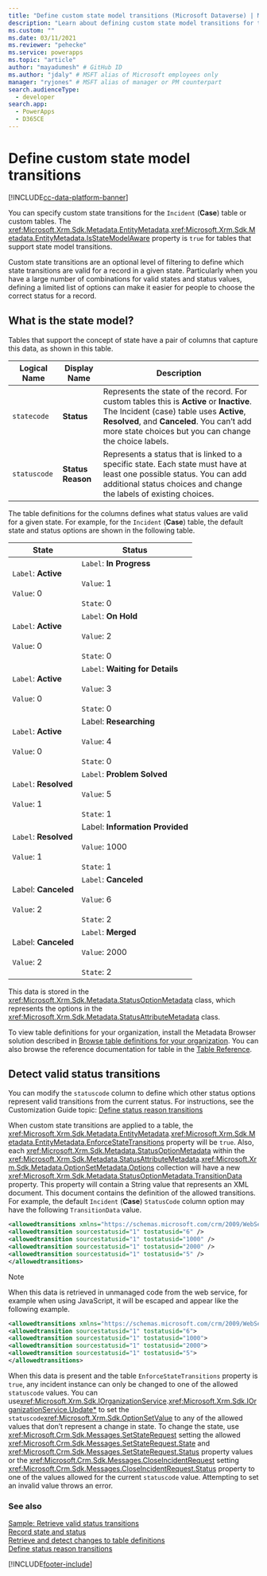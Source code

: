 ```yaml
---
title: "Define custom state model transitions (Microsoft Dataverse) | Microsoft Docs" # Intent and product brand in a unique string of 43-59 chars including spaces
description: "Learn about defining custom state model transitions for the Incident (Case) table or custom tables." # 115-145 characters including spaces. This abstract displays in the search result.
ms.custom: ""
ms.date: 03/11/2021
ms.reviewer: "pehecke"
ms.service: powerapps
ms.topic: "article"
author: "mayadumesh" # GitHub ID
ms.author: "jdaly" # MSFT alias of Microsoft employees only
manager: "ryjones" # MSFT alias of manager or PM counterpart
search.audienceType: 
  - developer
search.app: 
  - PowerApps
  - D365CE
---
```

# Define custom state model transitions

[!INCLUDE[cc-data-platform-banner](../../includes/cc-data-platform-banner.md)]

You can specify custom state transitions for the `Incident` (**Case**) table or custom tables. The <xref:Microsoft.Xrm.Sdk.Metadata.EntityMetadata>.<xref:Microsoft.Xrm.Sdk.Metadata.EntityMetadata.IsStateModelAware> property is `true` for tables that support state model transitions.  
  
 Custom state transitions are an optional level of filtering to define which state transitions are valid for a record in a given state. Particularly when you have a large number of combinations for valid states and status values, defining a limited list of options can make it easier for people to choose the correct status for a record.  

<a name="BKMK_StateModel"></a>
   
## What is the state model?  
Tables that support the concept of state have a pair of columns that capture this data, as shown in this table.  
  
|Logical Name|Display Name|Description|  
|------------------|------------------|-----------------|  
|`statecode`|**Status**|Represents the state of the record. For custom tables this is **Active** or **Inactive**. The Incident (case) table uses **Active**, **Resolved**, and **Canceled**. You can’t add more state choices but you can change the choice labels.|  
|`statuscode`|**Status Reason**|Represents a status that is linked to a specific state. Each state must have at least one possible status. You can add additional status choices and change the labels of existing choices.|  
  
 The table definitions for the columns defines what status values are valid for a given state. For example, for the `Incident` (**Case**) table, the default state and status options are shown in the following table.  
  
|State|Status|  
|-----------|------------|  
|`Label`: **Active**<br /><br /> `Value`: 0|`Label`: **In Progress**<br /><br /> `Value`: 1<br /><br /> `State`: 0|  
|`Label`: **Active**<br /><br /> `Value`: 0|`Label`: **On Hold**<br /><br /> `Value`: 2<br /><br /> `State`: 0|  
|`Label`: **Active**<br /><br /> `Value`: 0|`Label`: **Waiting for Details**<br /><br /> `Value`: 3<br /><br /> `State`: 0|  
|`Label`: **Active**<br /><br /> `Value`: 0|Label: **Researching**<br /><br /> `Value`: 4<br /><br /> `State`: 0|  
|`Label`: **Resolved**<br /><br /> `Value`: 1|`Label`: **Problem Solved**<br /><br /> `Value`: 5<br /><br /> `State`: 1|  
|`Label`: **Resolved**<br /><br /> `Value`: 1|Label: **Information Provided**<br /><br /> `Value`: 1000<br /><br /> `State`: 1|  
|Label: **Canceled**<br /><br /> `Value`: 2|`Label`: **Canceled**<br /><br /> `Value`: 6<br /><br /> `State`: 2|  
|Label: **Canceled**<br /><br /> `Value`: 2|`Label`: **Merged**<br /><br /> `Value`: 2000<br /><br /> `State`: 2|  
  
 This data is stored in the <xref:Microsoft.Xrm.Sdk.Metadata.StatusOptionMetadata> class, which represents the options in the <xref:Microsoft.Xrm.Sdk.Metadata.StatusAttributeMetadata> class.  
  
To view table definitions for your organization, install the Metadata Browser solution described in [Browse table definitions for your organization](browse-your-metadata.md). You can also browse the reference documentation for table in the [Table Reference](/reference/about-entity-reference.md).
  
<a name="BKMK_DetectValidStatusTransitions"></a>   

## Detect valid status transitions  
 You can modify the `statuscode` column to define which other status options represent valid transitions from the current status. For instructions, see the Customization Guide topic: [Define status reason transitions](https://go.microsoft.com/fwlink/p/?LinkId=393657)  
  
 When custom state transitions are applied to a table, the <xref:Microsoft.Xrm.Sdk.Metadata.EntityMetadata>.<xref:Microsoft.Xrm.Sdk.Metadata.EntityMetadata.EnforceStateTransitions> property will be `true`. Also, each <xref:Microsoft.Xrm.Sdk.Metadata.StatusOptionMetadata> within the <xref:Microsoft.Xrm.Sdk.Metadata.StatusAttributeMetadata>.<xref:Microsoft.Xrm.Sdk.Metadata.OptionSetMetadata.Options> collection will have a new <xref:Microsoft.Xrm.Sdk.Metadata.StatusOptionMetadata.TransitionData> property. This property will contain a String value that represents an XML document. This document contains the definition of the allowed transitions. For example, the default `Incident` (**Case**) `StatusCode` column option may have the following `TransitionData` value.  
  
```xml  
<allowedtransitions xmlns="https://schemas.microsoft.com/crm/2009/WebServices">  
<allowedtransition sourcestatusid="1" tostatusid="6" />  
<allowedtransition sourcestatusid="1" tostatusid="1000" />   
<allowedtransition sourcestatusid="1" tostatusid="2000" />  
<allowedtransition sourcestatusid="1" tostatusid="5" />  
</allowedtransitions>  
```  
  
> [!NOTE]
>  When this data is retrieved in unmanaged code from the web service, for example when using JavaScript, it will be escaped and appear like the following example.  
  
```xml  
<allowedtransitions xmlns="https://schemas.microsoft.com/crm/2009/WebServices">  
<allowedtransition sourcestatusid="1" tostatusid="6">  
<allowedtransition sourcestatusid="1" tostatusid="1000">  
<allowedtransition sourcestatusid="1" tostatusid="2000">  
<allowedtransition sourcestatusid="1" tostatusid="5">  
</allowedtransitions>  
```  
  
 When this data is present and the table `EnforceStateTransitions` property is `true`, any incident instance can only be changed to one of the allowed `statuscode` values. You can use<xref:Microsoft.Xrm.Sdk.IOrganizationService>.<xref:Microsoft.Xrm.Sdk.IOrganizationService.Update*> to set the `statuscode`<xref:Microsoft.Xrm.Sdk.OptionSetValue> to any of the allowed values that don’t represent a change in state. To change the state, use <xref:Microsoft.Crm.Sdk.Messages.SetStateRequest> setting the allowed <xref:Microsoft.Crm.Sdk.Messages.SetStateRequest.State> and <xref:Microsoft.Crm.Sdk.Messages.SetStateRequest.Status> property values or the <xref:Microsoft.Crm.Sdk.Messages.CloseIncidentRequest> setting <xref:Microsoft.Crm.Sdk.Messages.CloseIncidentRequest.Status> property to one of the values allowed for the current `statuscode` value. Attempting to set an invalid value throws an error.  
  
### See also  
 [Sample: Retrieve valid status transitions](org-service/samples/retrieve-valid-status-transitions.md)   
 [Record state and status](/dynamics365/customer-engagement/developer/introduction-entities#bkmk_RecordStateandStatus)   
 [Retrieve and detect changes to table definitions](org-service/metadata-retrieve-detect-changes.md)   
 [Define status reason transitions](/powerapps/maker/data-platform/define-status-reason-transitions)


[!INCLUDE[footer-include](../../includes/footer-banner.md)]